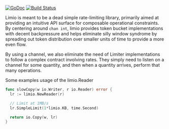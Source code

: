 [![GoDoc](https://godoc.org/github.com/andrewstuart/limio?status.svg)](https://godoc.org/github.com/andrewstuart/limio)
[![Build Status](https://travis-ci.org/andrewstuart/limio.svg?branch=master)](https://travis-ci.org/andrewstuart/limio)

Limio is meant to be a dead simple rate-limiting library, primarily aimed at
providing an intuitive API surface for composable operational constraints. By
centering around `chan int`, limio provides token bucket implementations with
decent backpressure and helps eliminate silly window syndrome by spreading out
token distribution over smaller units of time to provide a more even flow.

By using a channel, we also eliminate the need of Limiter implementations to
follow a complex contract involving rates. They simply need to listen on a 
channel for some quantity, and then when a quantity arrives, perform that many
operations.

Some examples usage of the limio.Reader

```go
func slowCopy(w io.Writer, r io.Reader) error {
  lr := limio.NewReader(r)

  // Limit at 1MB/s
  lr.SimpleLimit(1*limio.KB, time.Second)

  return io.Copy(w, lr)
}
```
